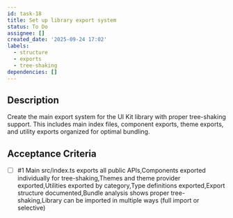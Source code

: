```yaml
---
id: task-18
title: Set up library export system
status: To Do
assignee: []
created_date: '2025-09-24 17:02'
labels:
  - structure
  - exports
  - tree-shaking
dependencies: []
---
```


## Description

Create the main export system for the UI Kit library with proper tree-shaking support. This includes main index files, component exports, theme exports, and utility exports organized for optimal bundling.

## Acceptance Criteria
<!-- AC:BEGIN -->
- [ ] #1 Main src/index.ts exports all public APIs,Components exported individually for tree-shaking,Themes and theme provider exported,Utilities exported by category,Type definitions exported,Export structure documented,Bundle analysis shows proper tree-shaking,Library can be imported in multiple ways (full import or selective)
<!-- AC:END -->
